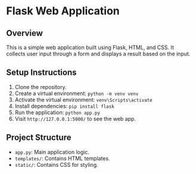 # Flask Web Application

## Overview
This is a simple web application built using Flask, HTML, and CSS. It collects user input through a form and displays a result based on the input.

## Setup Instructions
1. Clone the repository.
2. Create a virtual environment: ```python -m venv venv```
3. Activate the virtual environment: ```venv\Scripts\activate```
4. Install dependencies: ```pip install flask```
5. Run the application: ```python app.py```
6. Visit `http://127.0.0.1:5000/` to see the web app.

## Project Structure
- `app.py`: Main application logic.
- `templates/`: Contains HTML templates.
- `static/`: Contains CSS for styling.
